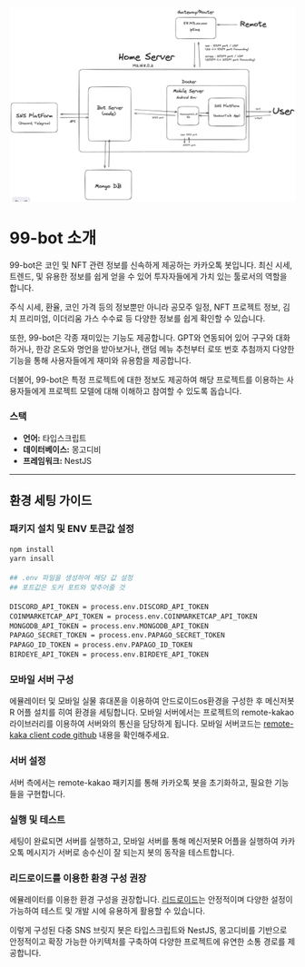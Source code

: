 ![img](public/flowChart.png)

# 99-bot 소개

99-bot은 코인 및 NFT 관련 정보를 신속하게 제공하는 카카오톡 봇입니다. 최신 시세, 트렌드, 및 유용한 정보를 쉽게 얻을 수 있어 투자자들에게 가치 있는 툴로서의 역할을 합니다.

주식 시세, 환율, 코인 가격 등의 정보뿐만 아니라 공모주 일정, NFT 프로젝트 정보, 김치 프리미엄, 이더리움 가스 수수료 등 다양한 정보를 쉽게 확인할 수 있습니다.

또한, 99-bot은 각종 재미있는 기능도 제공합니다. GPT와 연동되어 있어 구구와 대화하거나, 한강 온도와 명언을 받아보거나, 랜덤 메뉴 추천부터 로또 번호 추첨까지 다양한 기능을 통해 사용자들에게 재미와 유용함을 제공합니다.

더불어, 99-bot은 특정 프로젝트에 대한 정보도 제공하여 해당 프로젝트를 이용하는 사용자들에게 프로젝트 모델에 대해 이해하고 참여할 수 있도록 돕습니다.

### 스택

- **언어:** 타입스크립트
- **데이터베이스:** 몽고디비
- **프레임워크:** NestJS

---

## 환경 세팅 가이드

### 패키지 설치 및 ENV 토큰값 설정

```bash
npm install
yarn insall

## .env 파일을 생성하여 해당 값 설정
## 포트값은 도커 포트와 맞추어줄 것

DISCORD_API_TOKEN = process.env.DISCORD_API_TOKEN
COINMARKETCAP_API_TOKEN = process.env.COINMARKETCAP_API_TOKEN
MONGODB_API_TOKEN = process.env.MONGODB_API_TOKEN
PAPAGO_SECRET_TOKEN = process.env.PAPAGO_SECRET_TOKEN
PAPAGO_ID_TOKEN = process.env.PAPAGO_ID_TOKEN
BIRDEYE_API_TOKEN = process.env.BIRDEYE_API_TOKEN


```

### 모바일 서버 구성

에뮬레이터 및 모바일 실물 휴대폰을 이용하여 안드로이드os환경을 구성한 후 메신저봇R 어플 설치를 히여 환경을 세팅합니다.
모바일 서버에서는 프로젝트의 remote-kakao 라이브러리를 이용하여 서버와의 통신을 담당하게 됩니다.
모바일 서버코드는 [remote-kaka client code github](https://github.com/remote-kakao/core-client) 내용을 확인해주세요.

### 서버 설정

서버 측에서는 remote-kakao 패키지를 통해 카카오톡 봇을 초기화하고, 필요한 기능들을 구현합니다.

### 실행 및 테스트

세팅이 완료되면 서버를 실행하고, 모바일 서버를 통해 메신저봇R 어플을 실행하여 카카오톡 메시지가 서버로 송수신이 잘 되는지 봇의 동작을 테스트합니다.

### 리드로이드를 이용한 환경 구성 권장

에뮬레이터를 이용한 환경 구성을 권장합니다. [리드로이드](https://github.com/remote-android/redroid-doc)는 안정적이며 다양한 설정이 가능하여 테스트 및 개발 시에 유용하게 활용할 수 있습니다.

이렇게 구성된 다중 SNS 브릿지 봇은 타입스크립트와 NestJS, 몽고디비를 기반으로 안정적이고 확장 가능한 아키텍처를 구축하여 다양한 프로젝트에 유연한 소통 경로를 제공합니다.
